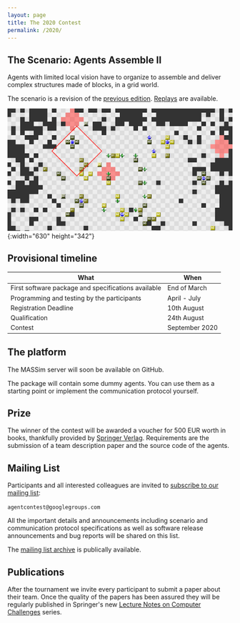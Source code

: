 ```yaml
---
layout: page
title: The 2020 Contest
permalink: /2020/
---
```


The Scenario: Agents Assemble II
--------------------------------

Agents with limited local vision have to organize to assemble and deliver
complex structures made of blocks, in a grid world.

The scenario is a revision of the [previous edition](/2019/).
[Replays](http://localhost:4000/2019/#replays) are available.

![Agents Assemble](/2019/banner.png){:width="630" height="342"}

Provisional timeline
--------------------

What | When
--- | ---
First software package and specifications available | End of March
Programming and testing by the participants | April - July
Registration Deadline | 10th August
Qualification | 24th August
Contest | September 2020

The platform
------------

The MASSim server will soon be available on GitHub.

The package will contain some dummy agents. You can use them as a starting
point or implement the communication protocol yourself.

Prize
-----

The winner of the contest will be awarded a voucher for 500 EUR worth in books,
thankfully provided by [Springer Verlag](https://www.springer.com).
Requirements are the submission of a team description paper and the source code
of the agents.

Mailing List
------------

Participants and all interested colleagues are invited to
[subscribe to our mailing list](https://groups.google.com/forum/#!forum/agentcontest):

`agentcontest@googlegroups.com`

All the important details and announcements including scenario and
communication protocol specifications as well as software release announcements
and bug reports will be shared on this list.

The [mailing list archive](https://groups.google.com/forum/#!forum/agentcontest)
is publically available.

Publications
------------

After the tournament we invite every participant to submit a paper about their
team. Once the quality of the papers has been assured they will be regularly
published in Springer's new
[Lecture Notes on Computer Challenges](https://www.springer.com/series/16528) series.
